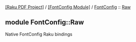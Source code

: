 [[Raku PDF Project]](https://pdf-raku.github.io)
 / [[FontConfig Module]](https://pdf-raku.github.io/FontConfig-raku)
 / [FontConfig](https://pdf-raku.github.io/FontConfig-raku/FontConfig)
 :: [Raw](https://pdf-raku.github.io/FontConfig-raku/FontConfig/Raw)

module FontConfig::Raw
----------------------

Native FontConfig Raku bindings

